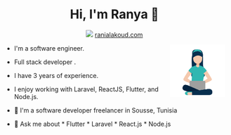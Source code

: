 
<h1 align="center">Hi, I'm Ranya 👋</h1>
<p align="center">
    <a href="https://www.linkedin.com/in/rania-lakoud-b935a9186/"><img src="https://img.shields.io/badge/linkedin-%230177B5?style=flat&logo=linkedin&logoColor=white"/></a>
        <a href="https://www.ranialakoud.com">ranialakoud.com</a>

 </p>
  
  <img src="https://github.com/lakoud/Ranya-lakoud/blob/main/ranyya-avatar.png" align="right" width="25%"/>

- I'm a software engineer.
- Full stack developer .
- I have 3 years of experience.
- I enjoy working with Laravel, ReactJS, Flutter, and Node.js.

- 🔭 I'm a software developer freelancer in Sousse, Tunisia

- 💬 Ask me about * Flutter * Laravel * React.js * Node.js

<!---
lakoud/lakoud is a ✨ special ✨ repository because its `README.md` (this file) appears on your GitHub profile.
You can click the Preview link to take a look at your changes.
--->
